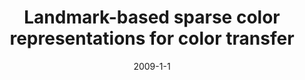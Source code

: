 ---
title: "Landmark-based sparse color representations for color transfer"
collection: publications
permalink: /publication/2009-1-1-paper-title-number-5
date: 2009-1-1
venue: 'NA'
citation: 'NA'
---